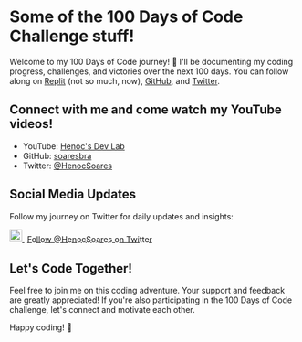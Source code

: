 # Some of the 100 Days of Code Challenge stuff!

Welcome to my 100 Days of Code journey! 🚀 I'll be documenting my coding progress, challenges, and victories over the next 100 days. You can follow along on [Replit](https://replit.com/learn/100-days-of-python?utm_medium=referral&utm_campaign=100_days_of_code_python) (not so much, now), [GitHub](https://github.com/soaresbra/100-days-of-code), and [Twitter](https://twitter.com/HenocSoares).

## Connect with me and come watch my YouTube videos!
- YouTube: [Henoc's Dev Lab](https://www.youtube.com/@HenocSoares)
- GitHub: [soaresbra](https://github.com/soaresbra)
- Twitter: [@HenocSoares](https://twitter.com/HenocSoares)

## Social Media Updates

Follow my journey on Twitter for daily updates and insights:

<a href="https://twitter.com/HenocSoares" target="_blank">
  <img src="media/Twitter.avif" alt="Twitter Logo" width="22" height="22">
  <span style="vertical-align: middle; margin-left: 5px;">Follow @HenocSoares on Twitter</span>
</a>


## Let's Code Together!

Feel free to join me on this coding adventure. Your support and feedback are greatly appreciated! If you're also participating in the 100 Days of Code challenge, let's connect and motivate each other.

Happy coding! 🎉
